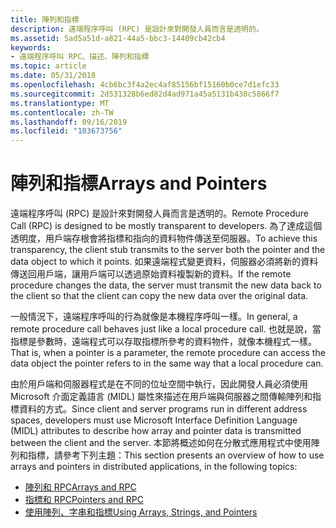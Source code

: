 ```yaml
---
title: 陣列和指標
description: 遠端程序呼叫 (RPC) 是設計來對開發人員而言是透明的。
ms.assetid: 5ad5a51d-a821-44a5-bbc3-14409cb42cb4
keywords:
- 遠端程序呼叫 RPC、描述、陣列和指標
ms.topic: article
ms.date: 05/31/2018
ms.openlocfilehash: 4cb6bc3f4a2ec4af85156bf15160b0ce7d1efc33
ms.sourcegitcommit: 2d531328b6ed82d4ad971a45a5131b430c5866f7
ms.translationtype: MT
ms.contentlocale: zh-TW
ms.lasthandoff: 09/16/2019
ms.locfileid: "103673756"
---
```

# <a name="arrays-and-pointers"></a><span data-ttu-id="4607c-104">陣列和指標</span><span class="sxs-lookup"><span data-stu-id="4607c-104">Arrays and Pointers</span></span>

<span data-ttu-id="4607c-105">遠端程序呼叫 (RPC) 是設計來對開發人員而言是透明的。</span><span class="sxs-lookup"><span data-stu-id="4607c-105">Remote Procedure Call (RPC) is designed to be mostly transparent to developers.</span></span> <span data-ttu-id="4607c-106">為了達成這個透明度，用戶端存根會將指標和指向的資料物件傳送至伺服器。</span><span class="sxs-lookup"><span data-stu-id="4607c-106">To achieve this transparency, the client stub transmits to the server both the pointer and the data object to which it points.</span></span> <span data-ttu-id="4607c-107">如果遠端程式變更資料，伺服器必須將新的資料傳送回用戶端，讓用戶端可以透過原始資料複製新的資料。</span><span class="sxs-lookup"><span data-stu-id="4607c-107">If the remote procedure changes the data, the server must transmit the new data back to the client so that the client can copy the new data over the original data.</span></span>

<span data-ttu-id="4607c-108">一般情況下，遠端程序呼叫的行為就像是本機程序呼叫一樣。</span><span class="sxs-lookup"><span data-stu-id="4607c-108">In general, a remote procedure call behaves just like a local procedure call.</span></span> <span data-ttu-id="4607c-109">也就是說，當指標是參數時，遠端程式可以存取指標所參考的資料物件，就像本機程式一樣。</span><span class="sxs-lookup"><span data-stu-id="4607c-109">That is, when a pointer is a parameter, the remote procedure can access the data object the pointer refers to in the same way that a local procedure can.</span></span>

<span data-ttu-id="4607c-110">由於用戶端和伺服器程式是在不同的位址空間中執行，因此開發人員必須使用 Microsoft 介面定義語言 (MIDL) 屬性來描述在用戶端與伺服器之間傳輸陣列和指標資料的方式。</span><span class="sxs-lookup"><span data-stu-id="4607c-110">Since client and server programs run in different address spaces, developers must use Microsoft Interface Definition Language (MIDL) attributes to describe how array and pointer data is transmitted between the client and the server.</span></span> <span data-ttu-id="4607c-111">本節將概述如何在分散式應用程式中使用陣列和指標，請參考下列主題：</span><span class="sxs-lookup"><span data-stu-id="4607c-111">This section presents an overview of how to use arrays and pointers in distributed applications, in the following topics:</span></span>

-   [<span data-ttu-id="4607c-112">陣列和 RPC</span><span class="sxs-lookup"><span data-stu-id="4607c-112">Arrays and RPC</span></span>](arrays-and-rpc.md)
-   [<span data-ttu-id="4607c-113">指標和 RPC</span><span class="sxs-lookup"><span data-stu-id="4607c-113">Pointers and RPC</span></span>](pointers-and-rpc.md)
-   [<span data-ttu-id="4607c-114">使用陣列、字串和指標</span><span class="sxs-lookup"><span data-stu-id="4607c-114">Using Arrays, Strings, and Pointers</span></span>](using-arrays-strings-and-pointers.md)

 

 




